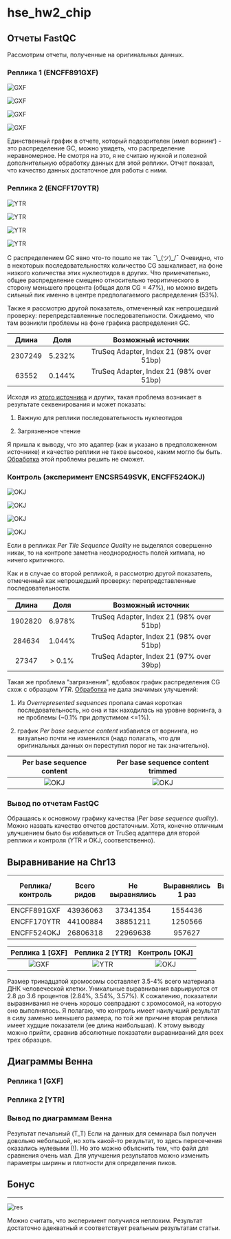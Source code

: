 # hse_hw2_chip

## Отчеты FastQC

Рассмотрим отчеты, полученные на оригинальных данных.

### Реплика 1 (ENCFF891GXF)

![GXF](pictures\sequence_quality_GXF.png)

![GXF](pictures\per_tile_sequence_quality_GXF.png)

![GXF](pictures\GC_content_GXF.png)

![GXF](pictures\duplication_GXF.png)

Единственный график в отчете, который подозрителен (имел ворнинг) - это распределение GC, можно увидеть, что распределение неравномерное. Не смотря на это, я не считаю нужной и полезной дополнительную обработку данных для этой реплики. Отчет показал, что качество данных достаточное для работы с ними.

### Реплика 2 (ENCFF170YTR)

![YTR](pictures\sequence_quality_YTR.png)

![YTR](pictures\per_tile_sequence_quality_YTR.png)

![YTR](pictures\GC_content_YTR.png)

![YTR](pictures\duplication_YTR.png)

С распределением GC явно что-то пошло не так ¯\\\_(ツ)_/¯ Очевидно, что в некоторых последовательностях количество CG зашкаливает, на фоне низкого количества этих нуклеотидов в других. Что примечательно, общее распределение смещено относительно теоритического в сторону меньшего процента (общая доля CG = 47%), но можно видеть сильный пик именно в центре предполагаемого распределения (53%).

Также я рассмотрю другой показатель, отмеченный как непрошедший проверку: перепредставленные последовательности. Ожидаемо, что там возникли проблемы на фоне графика распределения GC.

Длина   | Доля   | Возможный источник
:------:|:------:|:---------------------------------------:
2307249 | 5.232% | TruSeq Adapter, Index 21 (98% over 51bp)
63552   | 0.144% | TruSeq Adapter, Index 21 (98% over 51bp)

Исходя из [этого источника](https://www.bioinformatics.babraham.ac.uk/projects/fastqc/Help/3%20Analysis%20Modules/9%20Overrepresented%20Sequences.html) и других, такая проблема возникает в результате секвенирования и может показать:

1. Важную для реплики последовательность нуклеотидов

2. Загрязненное чтение

Я пришла к выводу, что это адаптер (как и указано в предположенном источнике) и качество реплики не такое высокое, каким могло бы быть. [Обработка](reports\ENCFF170YTR_trimmed_fastqc.html) этой проблемы решить не сможет.

### Контроль (эксперимент ENCSR549SVK, ENCFF524OKJ)

![OKJ](pictures\sequence_quality_OKJ.png)

![OKJ](pictures\per_tile_sequence_quality_OKJ.png)

![OKJ](pictures\GC_content_OKJ.png)

![OKJ](pictures\duplication_OKJ.png)

Если в репликах _Per Tile Sequence Quality_ не выделялся совершенно никак, то на контроле заметна неоднородность полей хитмапа, но ничего критичного.

Как и в случае со второй репликой, я рассмотрю другой показатель, отмеченный как непрошедший проверку: перепредставленные последовательности.

Длина   | Доля   | Возможный источник
:------:|:------:|:---------------------------------------:
1902820 | 6.978% | TruSeq Adapter, Index 21 (98% over 51bp)
284634  | 1.044% | TruSeq Adapter, Index 21 (98% over 51bp)
27347   | > 0.1% | TruSeq Adapter, Index 21 (97% over 39bp)

Такая же проблема "загрязнения", вдобавок график распределения CG схож с образцом _YTR_. [Обработка](reports\ENCFF524OKJ_trimmed_fastqc.html) не дала значимых улучшений:

1. Из _Overrepresented sequences_ пропала самая короткая последовательность, но она и так находилась на уровне ворнинга, а не проблемы (~0.1% при допустимом <=1%).

2. график _Per base sequence content_ избавился от ворнинга, но визуально почти не изменился (надо полагать, что для оригинальных данных он переступил порог не так значительно).

Per base sequence content                          | Per base sequence content trimmed
:-------------------------------------------------:|:---------------------------------------------------------:
![OKJ](pictures/Per_base_sequence_content_OKJ.png) | ![OKJ](pictures/Per_base_sequence_content_trimmed_OKJ.png)

### Вывод по отчетам FastQC

Обращаясь к основному графику качества (_Per base sequence quality_). Можно назвать качество отчетов достаточным. Хотя, конечно отличным улучшением было бы избавиться от TruSeq адаптера для второй реплики и контроля (YTR и OKJ, соответственно).

## Выравнивание на Chr13

Реплика/контроль | Всего ридов | Не выравнялись | Выравнялись 1 раз | Выравнялись >1 раза | Общ. коэфф. выр.
:---------------:|:-----------:|:--------------:|:-----------------:|:-------------------:|:---------------:
ENCFF891GXF      | 43936063    | 37341354       | 1554436           | 5040273             | 15.01%
ENCFF170YTR      | 44100884    | 38851211       | 1250566           | 3999107             | 11.90%
ENCFF524OKJ      | 26806318    | 22969638       | 957627            | 2879053             | 14.31%

Реплика 1 [GXF]                  | Реплика 2 [YTR]                    | Контроль [OKJ]
:-------------------------------:|:----------------------------------:|:-------------------------------:
![GXF](pictures/bowtie2_GXF.png) | ![YTR](pictures/bowtie2_YTR.png)   | ![OKJ](pictures/bowtie2_SVK.png)

Размер тринадцатой хромосомы составляет 3.5-4% всего материала ДНК человеческой клетки. Уникальные выравнивания варьируются от 2.8 до 3.6 процентов (2.84%, 3.54%, 3.57%). К сожалению, показатели выравнивания не очень хорошо совпрадают с хромосомой, на которую оно выполнялось. Я полагаю, что контроль имеет наилучший результат в силу замеьно меньшего размера, по той же причине вторая реплика имеет худщие показатели (ее длина наибольшая). К этому выводу можно прийти, сравнив абсолютные показатели выравниваний для всех трех образцов.

## Диаграммы Венна

### Реплика 1 [GXF]

### Реплика 2 [YTR]

### Вывод по диаграммам Венна

Результат печальный (T_T) Если на данных для семинара был получен довольно небольшой, но хоть какой-то результат, то здесь пересечения оказались нулевыми (!). Но это можно объяснить тем, что файл для сравнения очень мал. Для улучшения результатов можно изменить параметры ширины и плотности для определения пиков.

## Бонус

----

![res](pictures/res.png)

Можно считать, что эксперимент получился неплохим. Результат достаточно адекватный и соответствует реальным результатам статьи.
